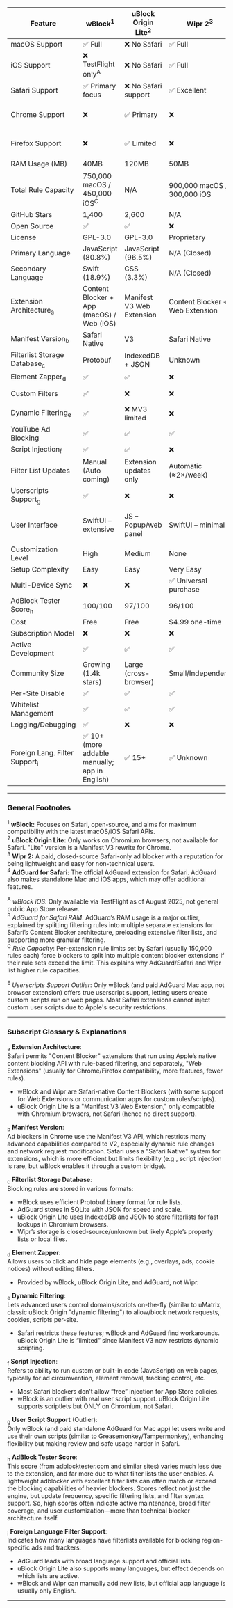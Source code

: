 | Feature                 | wBlock<sup>1</sup>                  | uBlock Origin Lite<sup>2</sup> | Wipr 2<sup>3</sup>             | AdGuard for Safari<sup>4</sup>     |
|-------------------------|-------------------------------------|----------------------|-----------------------|-----------------------|
| macOS Support           | ✅ Full                              | ❌ No Safari          | ✅ Full               | ✅ Full               |
| iOS Support             | ❌ TestFlight only<sup>A</sup>       | ❌ No Safari          | ✅ Full               | ✅ Full               |
| Safari Support          | ✅ Primary focus                     | ❌ No Safari support  | ✅ Excellent          | ✅ Excellent          |
| Chrome Support          | ❌                                   | ✅ Primary            | ❌                    | ❌ Separate ext       |
| Firefox Support         | ❌                                   | ✅ Limited            | ❌                    | ❌ Separate ext       |
| RAM Usage (MB)          | 40MB                                 | 120MB                | 50MB                  | 600MB<sup>B</sup>     |
| Total Rule Capacity     | 750,000 macOS / 450,000 iOS<sup>C</sup> | N/A                 | 900,000 macOS / 300,000 iOS | 1,050,000 macOS / 350,000 iOS |
| GitHub Stars            | 1,400                                | 2,600                | N/A                   | 1,100                |
| Open Source             | ✅                                   | ✅                    | ❌                    | ✅                    |
| License                 | GPL-3.0                             | GPL-3.0              | Proprietary           | GPL-3.0              |
| Primary Language        | JavaScript (80.8%)                  | JavaScript (96.5%)   | N/A (Closed)          | JavaScript (78.8%)   |
| Secondary Language      | Swift (18.9%)                       | CSS (3.3%)           | N/A (Closed)          | Objective-C (14.4%)  |
| Extension Architecture<sub>a</sub>  | Content Blocker + App (macOS) / Web (iOS) | Manifest V3 Web Extension | Content Blocker + Web Extension | Content Blocker + Web Extension |
| Manifest Version<sub>b</sub>        | Safari Native                       | V3                   | Safari Native         | Safari Native        |
| Filterlist Storage Database<sub>c</sub> | Protobuf                        | IndexedDB + JSON     | Unknown               | SQLite + JSON        |
| Element Zapper<sub>d</sub>          | ✅                                   | ✅                    | ❌                    | ✅                    |
| Custom Filters          | ✅                                   | ❌                   | ❌                    | ✅ (only on Mac app)  |
| Dynamic Filtering<sub>e</sub>       | ✅                                   | ❌ MV3 limited        | ❌                    | ✅                   |
| YouTube Ad Blocking     | ✅                                   | ✅                   | ✅                    | ✅                   |
| Script Injection<sub>f</sub>        | ✅                                   | ✅                   | ❌                    | ✅                   |
| Filter List Updates     | Manual (Auto coming)                | Extension updates only | Automatic (≈2×/week)| Automatic            |
| Userscripts Support<sub>g</sub>     | ✅                                   | ❌                   | ❌                    | ❌ (Mac app only)<sup>E</sup>   |
| User Interface          | SwiftUI – extensive                 | JS – Popup/web panel | SwiftUI – minimal     | Obj-C/Swift – extensive, but buggy |
| Customization Level     | High                                | Medium               | None                  | High                 |
| Setup Complexity        | Easy                                | Easy                 | Very Easy             | Moderate             |
| Multi-Device Sync       | ❌                                   | ❌                   | ✅ Universal purchase  | ❌                   |
| AdBlock Tester Score<sub>h</sub>    | 100/100                             | 97/100               | 96/100                | 94/100               |
| Cost                    | Free                                | Free                 | $4.99 one-time        | Free                 |
| Subscription Model      | ❌                                   | ❌                   | ❌                    | ❌                   |
| Active Development      | ✅                                   | ✅                   | ✅                    | ✅                   |
| Community Size          | Growing (1.4k stars)                | Large (cross-browser) | Small/Independent    | Large (35M users)    |
| Per-Site Disable        | ✅                                   | ✅                   | ✅                    | ✅                   |
| Whitelist Management    | ✅                                   | ✅                   | ✅                    | ✅                   |
| Logging/Debugging       | ✅                                   | ❌                   | ❌                    | ✅                   |
| Foreign Lang. Filter Support<sub>i</sub> | ✅ 10+ (more addable manually; app in English) | ✅ 15+         | ✅ Unknown            | ✅ 20+ Languages     |

---

### General Footnotes

<sup>1</sup> **wBlock:** Focuses on Safari, open-source, and aims for maximum compatibility with the latest macOS/iOS Safari APIs.  
<sup>2</sup> **uBlock Origin Lite:** Only works on Chromium browsers, not available for Safari. "Lite" version is a Manifest V3 rewrite for Chrome.  
<sup>3</sup> **Wipr 2:** A paid, closed-source Safari-only ad blocker with a reputation for being lightweight and easy for non-technical users.  
<sup>4</sup> **AdGuard for Safari:** The official AdGuard extension for Safari. AdGuard also makes standalone Mac and iOS apps, which may offer additional features.

<sup>A</sup> *wBlock iOS*: Only available via TestFlight as of August 2025, not general public App Store release.  
<sup>B</sup> *AdGuard for Safari RAM*: AdGuard’s RAM usage is a major outlier, explained by splitting filtering rules into multiple separate extensions for Safari’s Content Blocker architecture, preloading extensive filter lists, and supporting more granular filtering.  
<sup>C</sup> *Rule Capacity*: Per-extension rule limits set by Safari (usually 150,000 rules each) force blockers to split into multiple content blocker extensions if their rule sets exceed the limit. This explains why AdGuard/Safari and Wipr list higher rule capacities.

<sup>E</sup> *Userscripts Support Outlier*: Only wBlock (and paid AdGuard Mac app, not browser extension) offers true userscript support, letting users create custom scripts run on web pages. Most Safari extensions cannot inject custom user scripts due to Apple's security restrictions.

---

### Subscript Glossary & Explanations

<sub>a</sub> **Extension Architecture**:  
Safari permits "Content Blocker" extensions that run using Apple’s native content blocking API with rule-based filtering, and separately, "Web Extensions" (usually for Chrome/Firefox compatibility, more features, fewer rules).  
- wBlock and Wipr are Safari-native Content Blockers (with some support for Web Extensions or communication apps for custom rules/scripts).  
- uBlock Origin Lite is a "Manifest V3 Web Extension," only compatible with Chromium browsers, not Safari (hence no direct support).

<sub>b</sub> **Manifest Version**:  
Ad blockers in Chrome use the Manifest V3 API, which restricts many advanced capabilities compared to V2, especially dynamic rule changes and network request modification. Safari uses a "Safari Native" system for extensions, which is more efficient but limits flexibility (e.g., script injection is rare, but wBlock enables it through a custom bridge).

<sub>c</sub> **Filterlist Storage Database**:  
Blocking rules are stored in various formats:  
- wBlock uses efficient Protobuf binary format for rule lists.  
- AdGuard stores in SQLite with JSON for speed and scale.  
- uBlock Origin Lite uses IndexedDB and JSON to store filterlists for fast lookups in Chromium browsers.  
- Wipr’s storage is closed-source/unknown but likely Apple’s property lists or local files.

<sub>d</sub> **Element Zapper**:  
Allows users to click and hide page elements (e.g., overlays, ads, cookie notices) without editing filters.  
- Provided by wBlock, uBlock Origin Lite, and AdGuard, not Wipr.

<sub>e</sub> **Dynamic Filtering**:  
Lets advanced users control domains/scripts on-the-fly (similar to uMatrix, classic uBlock Origin "dynamic filtering") to allow/block network requests, cookies, scripts per-site.  
- Safari restricts these features; wBlock and AdGuard find workarounds. uBlock Origin Lite is “limited” since Manifest V3 now restricts dynamic scripting.

<sub>f</sub> **Script Injection**:  
Refers to ability to run custom or built-in code (JavaScript) on web pages, typically for ad circumvention, element removal, tracking control, etc.  
- Most Safari blockers don’t allow “free” injection for App Store policies.  
- wBlock is an outlier with real user script support. uBlock Origin Lite supports scriptlets but ONLY on Chromium, not Safari.

<sub>g</sub> **User Script Support** (Outlier):  
Only wBlock (and paid standalone AdGuard for Mac app) let users write and use their own scripts (similar to Greasemonkey/Tampermonkey), enhancing flexibility but making review and safe usage harder in Safari.

<sub>h</sub> **AdBlock Tester Score**:  
This score (from adblocktester.com and similar sites) varies much less due to the extension, and far more due to what filter lists the user enables. A lightweight adblocker with excellent filter lists can often match or exceed the blocking capabilities of heavier blockers. Scores reflect not just the engine, but update frequency, specific filtering lists, and filter syntax support. So, high scores often indicate active maintenance, broad filter coverage, and user customization—more than technical blocker architecture itself.

<sub>i</sub> **Foreign Language Filter Support**:  
Indicates how many languages have filterlists available for blocking region-specific ads and trackers.  
- AdGuard leads with broad language support and official lists.  
- uBlock Origin Lite also supports many languages, but effect depends on which lists are active.  
- wBlock and Wipr can manually add new lists, but official app language is usually only English.

---
